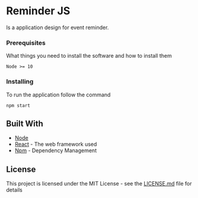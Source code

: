 # Reminder JS

Is a application design for event reminder.

### Prerequisites

What things you need to install the software and how to install them

```
Node >= 10
```

### Installing

To run the application follow the command

```
npm start
```

## Built With

* [Node](https://nodejs.org/en/)
* [React](https://reactjs.org/) - The web framework used
* [Npm](https://www.npmjs.com/) - Dependency Management

## License

This project is licensed under the MIT License - see the [LICENSE.md](LICENSE.md) file for details
